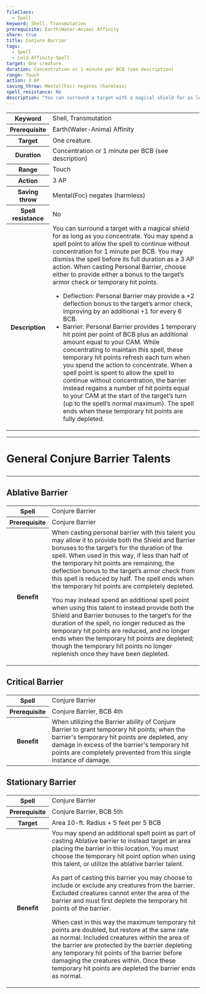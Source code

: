 ```yaml
---
fileClass:
  - Spell
keyword: Shell, Transmutation
prerequisite: Earth(Water-Anima) Affinity
share: true
title: Conjure Barrier
tags:
  - Spell
  - Cold-Affinity-Spell
target: One creature.
duration: Concentration or 1 minute per BCB (see description)
range: Touch
action: 3 AP
saving_throw: Mental(Foc) negates (harmless)
spell_resistance: No
description: "You can surround a target with a magical shield for as long as you concentrate. You may spend a spell point to allow the spell to continue without concentration for 1 minute per BCB. You may dismiss the spell before its full duration as a 3 AP action. When casting Personal Barrier, choose either to provide either a bonus to the target’s armor check or temporary hit points. \r\r- Deflection: Personal Barrier may provide a +2 deflection bonus to the target’s armor check, improving by an additional +1 for every 6 BCB.\r- Barrier: Personal Barrier provides 1 temporary hit point per point of BCB plus an additional amount equal to your CAM. While concentrating to maintain this spell, these temporary hit points refresh each turn when you spend the action to concentrate. When a spell point is spent to allow the spell to continue without concentration, the barrier instead regains a number of hit points equal to your CAM at the start of the target’s turn (up to the spell’s normal maximum). The spell ends when these temporary hit points are fully depleted."
---
```


<p><span><table><tbody><tr><th>Keyword</th><td>Shell, Transmutation</td></tr><tr><th>Prerequisite</th><td>Earth(Water-Anima) Affinity</td></tr><tr><th>Target</th><td>One creature.</td></tr><tr><th>Duration</th><td>Concentration or 1 minute per BCB (see description)</td></tr><tr><th>Range</th><td>Touch</td></tr><tr><th>Action</th><td>3 AP</td></tr><tr><th>Saving throw</th><td>Mental(Foc) negates (harmless)</td></tr><tr><th>Spell resistance</th><td>No</td></tr><tr><th>Description</th><td>You can surround a target with a magical shield for as long as you concentrate. You may spend a spell point to allow the spell to continue without concentration for 1 minute per BCB. You may dismiss the spell before its full duration as a 3 AP action. When casting Personal Barrier, choose either to provide either a bonus to the target’s armor check or temporary hit points. 
<ul>
<li>Deflection: Personal Barrier may provide a +2 deflection bonus to the target’s armor check, improving by an additional +1 for every 6 BCB.</li>
<li>Barrier: Personal Barrier provides 1 temporary hit point per point of BCB plus an additional amount equal to your CAM. While concentrating to maintain this spell, these temporary hit points refresh each turn when you spend the action to concentrate. When a spell point is spent to allow the spell to continue without concentration, the barrier instead regains a number of hit points equal to your CAM at the start of the target’s turn (up to the spell’s normal maximum). The spell ends when these temporary hit points are fully depleted.</li></ul></td></tr></tbody></table>
</span></p><span><span><hr></span></span><h1><span><p>General Conjure Barrier Talents</p></span></h1><span><span><hr></span></span><h2><span><p>Ablative Barrier</p></span></h2><p><span><table><tbody><tr><th>Spell</th><td>Conjure Barrier</td></tr><tr><th>Prerequisite</th><td>Conjure Barrier</td></tr><tr><th>Benefit</th><td>When casting personal barrier with this talent you may allow it to provide both the Shield and Barrier bonuses to the target’s for the duration of the spell. When used in this way, if less than half of the temporary hit points are remaining, the deflection bonus to the target’s armor check from this spell is reduced by half. The spell ends when the temporary hit points are completely depleted.
<p>You may instead spend an additional spell point when using this talent to instead provide both the Shield and Barrier bonuses to the target’s for the duration of the spell, no longer reduced as the temporary hit points are reduced, and no longer ends when the temporary hit points are depleted; though the temporary hit points no longer replenish once they have been depleted.</p></td></tr></tbody></table><p></p></span></p><h2><span><p>Critical Barrier</p></span></h2><p><span style="overflow-x: auto;"><table><tbody><tr><th>Spell</th><td>Conjure Barrier</td></tr><tr><th>Prerequisite</th><td>Conjure Barrier, BCB 4th</td></tr><tr><th>Benefit</th><td>When utilizing the Barrier ability of Conjure Barrier to grant temporary hit points; when the barrier's temporary hit points are depleted, any damage in excess of the barrier's temporary hit points are completely prevented from this single instance of damage.</td></tr></tbody></table></span></p><h2><span><p>Stationary Barrier</p></span></h2><p><span><table><tbody><tr><th>Spell</th><td>Conjure Barrier</td></tr><tr><th>Prerequisite</th><td>Conjure Barrier, BCB 5th</td></tr><tr><th>Target</th><td>Area 10-ft. Radius + 5 feet per 5 BCB</td></tr><tr><th>Benefit</th><td>You may spend an additional spell point as part of casting Ablative barrier to instead target an area placing the barrier in this location. You must choose the temporary hit point option when using this talent, or utilize the ablative barrier talent. 
<p>As part of casting this barrier you may choose to include or exclude any creatures from the barrier. Excluded creatures cannot enter the area of the barrier and must first deplete the temporary hit points of the barrier. </p>
<p>When cast in this way the maximum temporary hit points are doubled, but restore at the same rate as normal. Included creatures within the area of the barrier are protected by the barrier depleting any temporary hit points of the barrier before damaging the creatures within. Once these temporary hit points are depleted the barrier ends as normal.</p></td></tr></tbody></table><p></p></span></p>